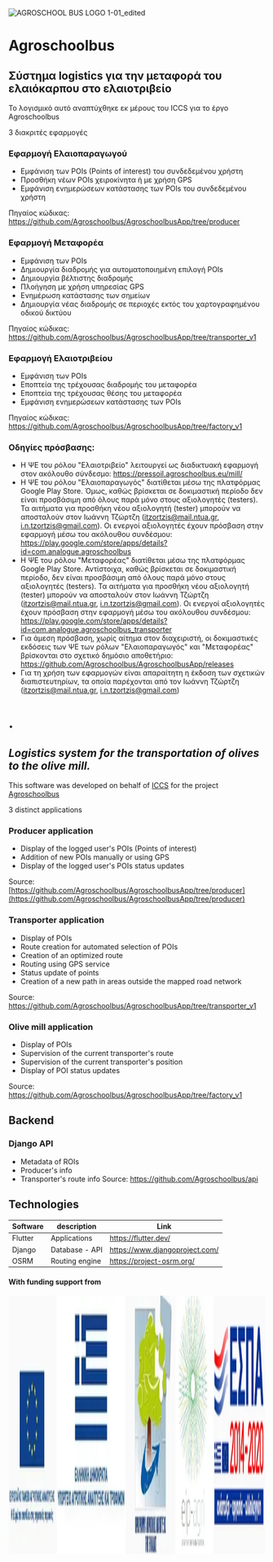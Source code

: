 
<img width="150" height="207" alt="AGROSCHOOL BUS LOGO 1-01_edited" src="https://github.com/user-attachments/assets/6c0aae28-247a-484f-bcaf-95585199acc6" />

# Agroschoolbus

## Σύστημα logistics για την μεταφορά του ελαιόκαρπου στο ελαιοτριβείο

Το λογισμικό αυτό αναπτύχθηκε εκ μέρους του ICCS για το έργο Agroschoolbus

3 διακριτές εφαρμογές

### Εφαρμογή Ελαιοπαραγωγού

 - Εμφάνιση των POIs (Points of interest) του συνδεδεμένου χρήστη
 - Προσθήκη νέων POIs χειροκίνητα ή με χρήση GPS
 - Εμφάνιση ενημερώσεων κατάστασης των POIs του συνδεδεμένου χρήστη

Πηγαίος κώδικας: https://github.com/Agroschoolbus/AgroschoolbusApp/tree/producer

### Εφαρμογή Μεταφορέα

 - Εμφάνιση των POIs
 - Δημιουργία διαδρομής για αυτοματοποιημένη επιλογή POIs
 - Δημιουργία βέλτιστης διαδρομής
 - Πλοήγηση με χρήση υπηρεσίας GPS
 - Ενημέρωση κατάστασης των σημείων
 - Δημιουργία νέας διαδρομής σε περιοχές εκτός του χαρτογραφημένου οδικού δικτύου

Πηγαίος κώδικας: https://github.com/Agroschoolbus/AgroschoolbusApp/tree/transporter_v1

### Εφαρμογή Ελαιοτριβείου

 - Εμφάνιση των POIs
 - Εποπτεία της τρέχουσας διαδρομής του μεταφορέα
 - Εποπτεία της τρέχουσας θέσης του μεταφορέα
 - Εμφάνιση ενημερώσεων κατάστασης των POIs

Πηγαίος κώδικας: https://github.com/Agroschoolbus/AgroschoolbusApp/tree/factory_v1


### Οδηγίες πρόσβασης:

 - H ΨΕ του ρόλου "Ελαιοτριβείο" λειτουργεί ως διαδικτυακή εφαρμογή στον ακόλουθο σύνδεσμο: https://pressoil.agroschoolbus.eu/mill/
 - Η ΨΕ του ρόλου "Ελαιοπαραγωγός" διατίθεται μέσω της πλατφόρμας Google Play Store. Όμως, καθώς βρίσκεται σε δοκιμαστική περίοδο δεν είναι προσβάσιμη από όλους παρά μόνο στους αξιολογητές (testers). Τα αιτήματα για προσθήκη νέου αξιολογητή (tester) μπορούν να αποσταλούν στον Ιωάννη Τζώρτζη (itzortzis@mail.ntua.gr, i.n.tzortzis@gmail.com). Οι ενεργοί αξιολογητές έχουν πρόσβαση στην εφαρμογή μέσω του ακόλουθου συνδέσμου: https://play.google.com/store/apps/details?id=com.analogue.agroschoolbus
 - Η ΨΕ του ρόλου "Μεταφορέας" διατίθεται μέσω της πλατφόρμας Google Play Store. Αντίστοιχα, καθώς βρίσκεται σε δοκιμαστική περίοδο, δεν είναι προσβάσιμη από όλους παρά μόνο στους αξιολογητές (testers). Τα αιτήματα για προσθήκη νέου αξιολογητή (tester) μπορούν να αποσταλούν στον Ιωάννη Τζώρτζη (itzortzis@mail.ntua.gr, i.n.tzortzis@gmail.com). Οι ενεργοί αξιολογητές έχουν πρόσβαση στην εφαρμογή μέσω του ακόλουθου συνδέσμου: https://play.google.com/store/apps/details?id=com.analogue.agroschoolbus_transporter
 - Για άμεση πρόσβαση, χωρίς αίτημα στον διαχειριστή, οι δοκιμαστικές εκδόσεις των ΨΕ των ρόλων "Ελαιοπαραγωγός" και "Μεταφορέας" βρίσκονται στο σχετικό δημόσιο αποθετήριο: https://github.com/Agroschoolbus/AgroschoolbusApp/releases 
 - Για τη χρήση των εφαρμογών είναι απαραίτητη η έκδοση των σχετικών διαπιστευτηρίων, τα οποία παρέχονται από τον Ιωάννη Τζώρτζη (itzortzis@mail.ntua.gr, i.n.tzortzis@gmail.com)


# .

## _Logistics system for the transportation of olives to the olive mill._
This software was developed on behalf of [ICCS](https://www.iccs.gr/) for the project [Agroschoolbus](https://www.agroschoolbus.gr/)

3 distinct applications

### Producer application
-  Display of the logged user's POIs (Points of interest)
-  Addition of new POIs manually or using GPS
-  Display of the logged user's POIs status updates

Source: [https://github.com/Agroschoolbus/AgroschoolbusApp/tree/producer](https://github.com/Agroschoolbus/AgroschoolbusApp/tree/producer)

### Transporter application
- Display of POIs
- Route creation for automated selection of POIs
- Creation of an optimized route
- Routing using GPS service
- Status update of points
- Creation of a new path in areas outside the mapped road network

Source: https://github.com/Agroschoolbus/AgroschoolbusApp/tree/transporter_v1


### Olive mill application
- Display of POIs
- Supervision of the current transporter's route
- Supervision of the current transporter's position
- Display of POI status updates

Source: https://github.com/Agroschoolbus/AgroschoolbusApp/tree/factory_v1


## Backend

### Django API
- Metadata of ROIs
- Producer's info
- Transporter's route info
Source: https://github.com/Agroschoolbus/api


## Technologies

| Software | description | Link |
| ------ | ------ | ------ |
| Flutter | Applications | https://flutter.dev/ |
| Django | Database - API | https://www.djangoproject.com/ |
| OSRM | Routing engine | https://project-osrm.org/ |

#### With funding support from 
<img width="650" height="507" alt="funding_logoa" src="pub-eu_image.webp"/>
